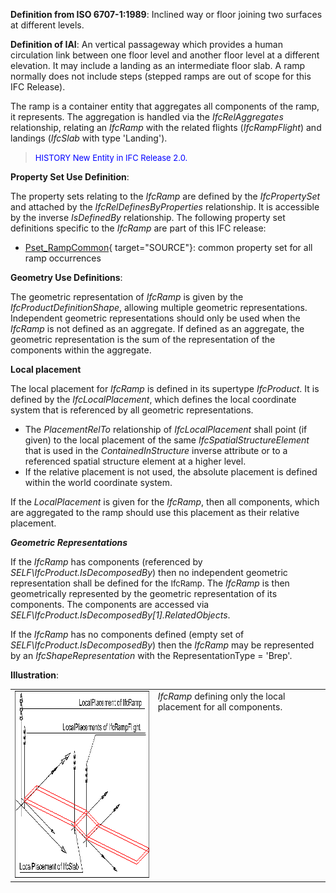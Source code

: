 ﻿**Definition from ISO 6707-1:1989**: Inclined way or floor joining two surfaces at different levels.

**Definition of IAI**: An vertical passageway which provides a human circulation link between one floor level and another floor level at a different elevation. It may include a landing as an intermediate floor slab. A ramp normally does not include steps (stepped ramps are out of scope for this IFC Release).

The ramp is a container entity that aggregates all components of the ramp, it represents. The aggregation is handled via the _IfcRelAggregates_ relationship, relating an _IfcRamp_ with the related flights (_IfcRampFlight_) and landings (_IfcSlab_ with type 'Landing').

> <font color="#0000FF" size="-1">HISTORY New Entity in IFC
		Release 2.0.</font>

****Property Set Use Definition****:

The property sets relating to the _IfcRamp_ are defined by the _IfcPropertySet_ and attached by the _IfcRelDefinesByProperties_ relationship. It is accessible by the inverse _IsDefinedBy_ relationship. The following property set definitions specific to the _IfcRamp_ are part of this IFC release:

* [Pset_RampCommon](../../psd/IfcSharedBldgElements/Pset_RampCommon.xml){ target="SOURCE"}: common property set for all ramp occurrences

****Geometry Use Definitions****:

The geometric representation of _IfcRamp_ is given by the _IfcProductDefinitionShape_, allowing multiple geometric representations. Independent geometric representations should only be used when the _IfcRamp_ is not defined as an aggregate. If defined as an aggregate, the geometric representation is the sum of the representation of the components within the aggregate.

**Local placement**

The local placement for _IfcRamp_ is defined in its supertype _IfcProduct_. It is defined by the _IfcLocalPlacement_, which defines the local coordinate system that is referenced by all geometric representations.

* The _PlacementRelTo_ relationship of _IfcLocalPlacement_ shall point (if given) to the local placement of the same _IfcSpatialStructureElement_ that is used in the _ContainedInStructure_ inverse attribute or to a referenced spatial structure element at a higher level.
* If the relative placement is not used, the absolute placement is defined within the world coordinate system. 

If the _LocalPlacement_ is given for the _IfcRamp_, then all components, which are aggregated to the ramp should use this placement as their relative placement.

**_Geometric Representations_**

If the _IfcRamp_ has components (referenced by _SELF\IfcProduct.IsDecomposedBy_) then no independent geometric representation shall be defined for the <font size="-1">IfcRamp</font>. The _IfcRamp_ is then geometrically represented by the geometric representation of its components. The components are accessed via _SELF\IfcProduct.IsDecomposedBy[1].RelatedObjects_.

If the _IfcRamp_ has no components defined (empty set of _SELF\IfcProduct.IsDecomposedBy_) then the _IfcRamp_ may be represented by an _IfcShapeRepresentation_ with the RepresentationType = 'Brep'.

**Illustration**:

<table cellpadding="2" cellspacing="2"> 
		<tr valign="TOP"> 
		  <td valign="TOP" align="LEFT"><a href="drawings/IfcRamp-Layout1.dwf"><img src="figures/ifcramp-layout1.gif" alt="ramp" width="393" height="299" border="0"></a></td> 
		  <td valign="TOP" align="LEFT"><i>IfcRamp</i> defining only the local
			 placement for all components.</td> 
		</tr> 
	 </table>